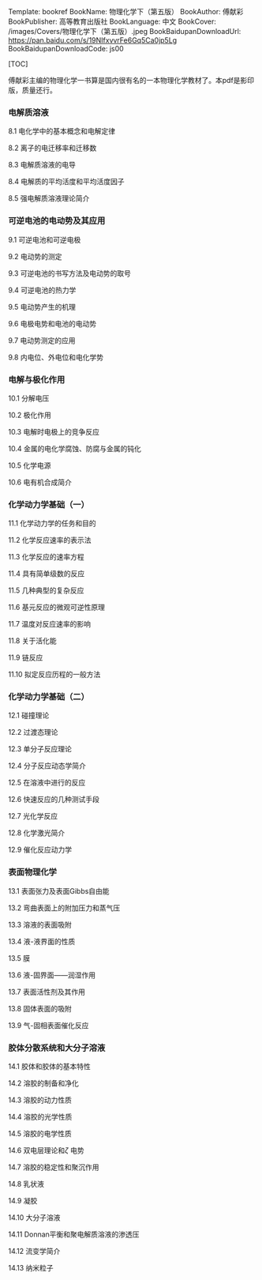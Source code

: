 Template: bookref
BookName: 物理化学下（第五版）
BookAuthor: 傅献彩
BookPublisher: 高等教育出版社
BookLanguage: 中文
BookCover: /images/Covers/物理化学下（第五版）.jpeg
BookBaidupanDownloadUrl: https://pan.baidu.com/s/19NIfxvvrFe6Gq5Ca0jp5Lg 
BookBaidupanDownloadCode: js00

[TOC]

傅献彩主编的物理化学一书算是国内很有名的一本物理化学教材了。本pdf是影印版，质量还行。



### 电解质溶液

8.1 电化学中的基本概念和电解定律

8.2 离子的电迁移率和迁移数

8.3 电解质溶液的电导

8.4 电解质的平均活度和平均活度因子

8.5 强电解质溶液理论简介

### 可逆电池的电动势及其应用

9.1 可逆电池和可逆电极

9.2 电动势的测定

9.3 可逆电池的书写方法及电动势的取号

9.4 可逆电池的热力学

9.5 电动势产生的机理

9.6 电极电势和电池的电动势

9.7 电动势测定的应用

9.8 内电位、外电位和电化学势

### 电解与极化作用

10.1 分解电压

10.2 极化作用

10.3 电解时电极上的竞争反应

10.4 金属的电化学腐蚀、防腐与金属的钝化

10.5 化学电源

10.6 电有机合成简介

### 化学动力学基础（一）

11.1 化学动力学的任务和目的

11.2 化学反应速率的表示法

11.3 化学反应的速率方程

11.4 具有简单级数的反应

11.5 几种典型的复杂反应

11.6 基元反应的微观可逆性原理

11.7 温度对反应速率的影响

11.8 关于活化能

11.9 链反应

11.10 拟定反应历程的一般方法

### 化学动力学基础（二）

12.1 碰撞理论

12.2 过渡态理论

12.3 单分子反应理论

12.4 分子反应动态学简介

12.5 在溶液中进行的反应

12.6 快速反应的几种测试手段

12.7 光化学反应

12.8 化学激光简介

12.9 催化反应动力学

### 表面物理化学

13.1 表面张力及表面Gibbs自由能

13.2 弯曲表面上的附加压力和蒸气压

13.3 溶液的表面吸附

13.4 液-液界面的性质

13.5 膜

13.6 液-固界面——润湿作用

13.7 表面活性剂及其作用

13.8 固体表面的吸附

13.9 气-固相表面催化反应

### 胶体分散系统和大分子溶液

14.1 胶体和胶体的基本特性

14.2 溶胶的制备和净化

14.3 溶胶的动力性质

14.4 溶胶的光学性质

14.5 溶胶的电学性质

14.6 双电层理论和$\zeta$ 电势

14.7 溶胶的稳定性和聚沉作用

14.8 乳状液

14.9 凝胶

14.10 大分子溶液

14.11 Donnan平衡和聚电解质溶液的渗透压

14.12 流变学简介

14.13 纳米粒子
